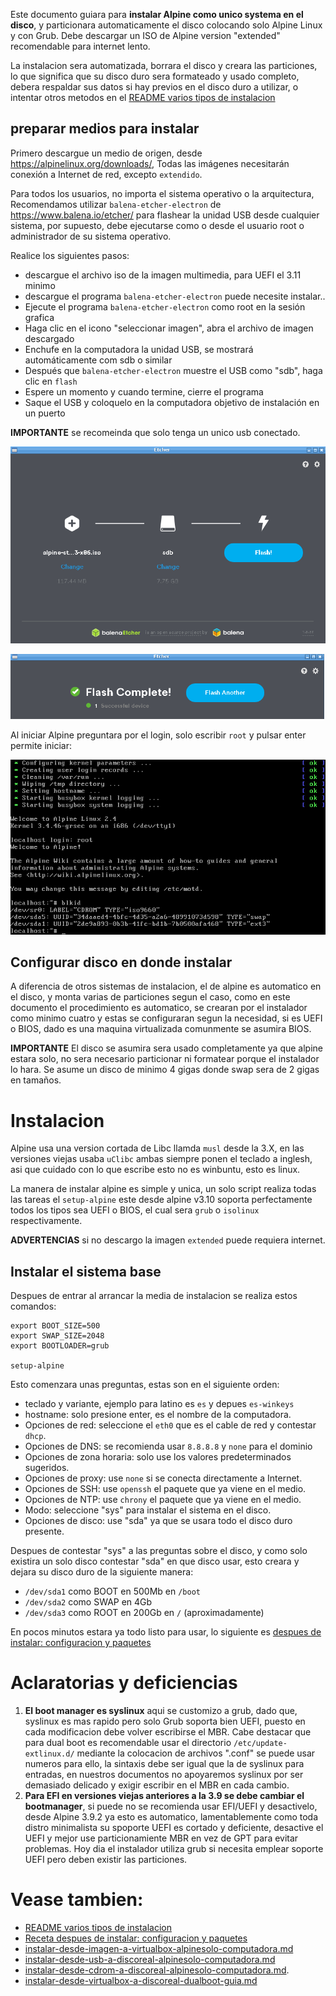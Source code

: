 
Este documento guiara para **instalar Alpine como unico systema en el disco**, 
y particionara automaticamente el disco colocando solo Alpine Linux y con Grub.
Debe descargar un ISO de Alpine version "extended" recomendable para internet lento.

La instalacion sera automatizada, borrara el disco y creara las particiones, 
lo que significa que su disco duro sera formateado y usado completo, debera 
respaldar sus datos si hay previos en el disco duro a utilizar, o intentar 
otros metodos en el [README varios tipos de instalacion](README.md)

## preparar medios para instalar

Primero descargue un medio de origen, desde https://alpinelinux.org/downloads/,
Todas las imágenes necesitarán conexión a Internet de red, excepto `extendido`.

Para todos los usuarios, no importa el sistema operativo o la arquitectura,
Recomendamos utilizar `balena-etcher-electron` de https://www.balena.io/etcher/
para flashear la unidad USB desde cualquier sistema, por supuesto, debe ejecutarse
como o desde el usuario root o administrador de su sistema operativo.

Realice los siguientes pasos:

* descargue el archivo iso de la imagen multimedia, para UEFI el 3.11 minimo
* descargue el programa `balena-etcher-electron` puede necesite instalar..
* Ejecute el programa `balena-etcher-electron` como root en la sesión grafica
* Haga clic en el icono "seleccionar imagen", abra el archivo de imagen descargado
* Enchufe en la computadora la unidad USB, se mostrará automáticamente com sdb o similar
* Después que `balena-etcher-electron` muestre el USB como "sdb", haga clic en `flash`
* Espere un momento y cuando termine, cierre el programa
* Saque el USB y coloquelo en la computadora objetivo de instalación en un puerto

**IMPORTANTE** se recomeinda que solo tenga un unico usb conectado.

![instalar-desde-usb-a-discoreal-alpinesolo-computadora-00.png](instalar-desde-usb-a-discoreal-alpinesolo-computadora-00.png)

![instalar-desde-usb-a-discoreal-alpinesolo-computadora-01.png](instalar-desde-usb-a-discoreal-alpinesolo-computadora-01.png)

Al iniciar Alpine preguntara por el login, solo escribir `root` y pulsar enter permite iniciar:

![instalar-desde-virtualbox-a-discoreal-dualboot-screenshot-01.png](instalar-desde-virtualbox-a-discoreal-dualboot-screenshot-01.png)

## Configurar disco en donde instalar

A diferencia de otros sistemas de instalacion, el de alpine es automatico en el disco, 
y monta varias de particiones segun el caso, como en este documento el 
procedimiento es automatico, se crearan por el instalador como minimo cuatro 
y estas se configuraran segun la necesidad, si es UEFI o BIOS, dado es una 
maquina virtualizada comunmente se asumira BIOS.

**IMPORTANTE** El disco se asumira sera usado completamente ya que alpine estara solo, 
no sera necesario particionar ni formatear porque el instalador lo hara. 
Se asume un disco de minimo 4 gigas donde swap sera de 2 gigas en tamaños.

# Instalacion

Alpine usa una version cortada de Libc llamda `musl` desde la 3.X, en 
las versiones viejas usaba `uClibc` ambas siempre ponen el teclado a inglesh, 
asi que cuidado con lo que escribe esto no es winbuntu, esto es linux.

La manera de instalar alpine es simple y unica, un solo script realiza 
todas las tareas el `setup-alpine` este desde alpine v3.10 soporta perfectamente 
todos los tipos sea UEFI o BIOS, el cual sera `grub` o `isolinux` respectivamente. 

**ADVERTENCIAS** si no descargo la imagen `extended` puede requiera internet.

## Instalar el sistema base

Despues de entrar al arrancar la media de instalacion se realiza estos comandos:

```
export BOOT_SIZE=500
export SWAP_SIZE=2048
export BOOTLOADER=grub

setup-alpine
```

Esto comenzara unas preguntas, estas son en el siguiente orden:
* teclado y variante, ejemplo para latino es `es` y depues `es-winkeys`
* hostname: solo presione enter, es el nombre de la computadora.
* Opciones de red: seleccione el `eth0` que es el cable de red y contestar `dhcp`.
* Opciones de DNS: se recomienda usar `8.8.8.8` y `none` para el dominio
* Opciones de zona horaria: solo use los valores predeterminados sugeridos.
* Opciones de proxy: use `none` si se conecta directamente a Internet.
* Opciones de SSH: use `openssh` el paquete que ya viene en el medio.
* Opciones de NTP: use `chrony` el paquete que ya viene en el medio.
* Modo: seleccione "sys" para instalar el sistema en el disco.
* Opciones de disco: use "sda" ya que se usara todo el disco duro presente.

Despues de contestar "sys" a las preguntas sobre el 
disco, y como solo existira un solo disco contestar "sda" en que disco usar,
esto creara y dejara su disco duro de la siguiente manera:

* `/dev/sda1` como BOOT en 500Mb en `/boot`
* `/dev/sda2` como SWAP en 4Gb
* `/dev/sda3` como ROOT en 200Gb en `/` (aproximadamente)

En pocos minutos estara ya todo listo para usar, 
lo siguiente es [despues de instalar: configuracion y paquetes](../recetas/alpine-recetas-configuracion-y-paquetes-sistema.md)

# Aclaratorias y deficiencias

1. **El boot manager es syslinux** aqui se customizo a grub, dado que, syslinux es mas 
rapido pero solo Grub soporta bien UEFI, puesto en cada modificacion debe volver escribirse el MBR. 
Cabe destacar que para dual boot es recomendable usar el directorio `/etc/update-extlinux.d/` 
mediante la colocacion de archivos ".conf" se puede usar numeros para ello, la sintaxis debe 
ser igual que la de syslinux para entradas, en nuestros documentos no apoyaremos syslinux 
por ser demasiado delicado y exigir escribir en el MBR en cada cambio.
2. **Para EFI en versiones viejas anteriores a la 3.9 se debe cambiar el bootmanager**, si puede 
no se recomienda usar EFI/UEFI y desactivelo, desde Alpine 3.9.2 ya esto es automatico, 
lamentablemente como toda distro minimalista su spoporte UEFI es cortado y deficiente, 
desactive el UEFI y mejor use particionamiente MBR en vez de GPT para evitar problemas. 
Hoy dia el instalador utiliza grub si necesita emplear soporte UEFI pero deben existir las particiones.

# Vease tambien:

* [README varios tipos de instalacion](README.md)
* [Receta despues de instalar: configuracion y paquetes](../recetas/alpine-recetas-configuracion-y-paquetes-sistema.md)
* [instalar-desde-imagen-a-virtualbox-alpinesolo-computadora.md](instalar-desde-imagen-a-virtualbox-alpinesolo-computadora.md)
* [instalar-desde-usb-a-discoreal-alpinesolo-computadora.md](instalar-desde-usb-a-discoreal-alpinesolo-computadora.md) 
* [instalar-desde-cdrom-a-discoreal-alpinesolo-computadora.md](instalar-desde-cdrom-a-discoreal-alpinesolo-computadora.md).
* [instalar-desde-virtualbox-a-discoreal-dualboot-guia.md](instalar-desde-virtualbox-a-discoreal-dualboot-guia.md)
